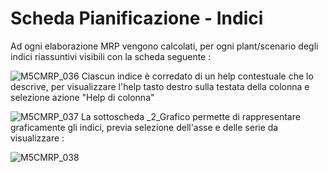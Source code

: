 # Scheda Pianificazione - Indici

Ad ogni elaborazione MRP vengono calcolati, per ogni plant/scenario degli indici riassuntivi visibili con la scheda seguente : 

![M5CMRP_036](https://doc.smeup.com/immagini/MBDOC_SCH-M5CMRP_I/M5CMRP_036.png)
Ciascun indice è corredato di un help contestuale che lo descrive, per visualizzare l'help tasto destro sulla testata della colonna e selezione azione "Help di colonna"

![M5CMRP_037](https://doc.smeup.com/immagini/MBDOC_SCH-M5CMRP_I/M5CMRP_037.png)
La sottoscheda _2_Grafico permette di rappresentare graficamente gli indici, previa selezione dell'asse e delle serie da visualizzare : 

![M5CMRP_038](https://doc.smeup.com/immagini/MBDOC_SCH-M5CMRP_I/M5CMRP_038.png)